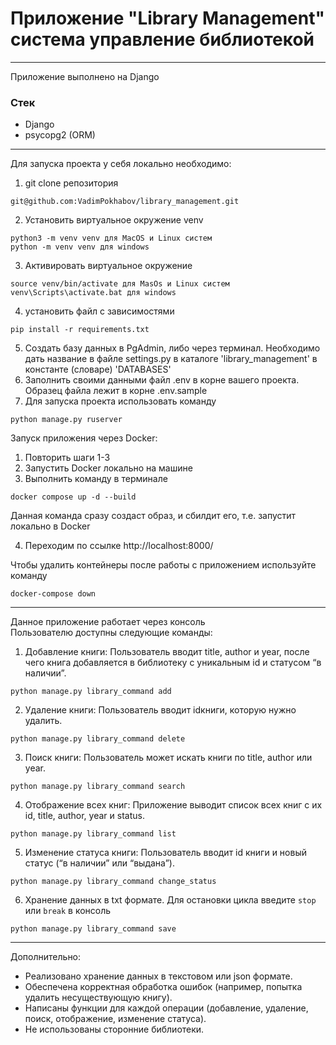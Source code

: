 # Приложение "Library Management" система управление библиотекой
---
Приложение выполнено на Django

### Стек

* Django
* psycopg2 (ORM)

___
Для запуска проекта у себя локально необходимо:

1. git clone репозитория

```
git@github.com:VadimPokhabov/library_management.git
```

2. Установить виртуальное окружение venv

```
python3 -m venv venv для MacOS и Linux систем
python -m venv venv для windows
```

3. Активировать виртуальное окружение

```
source venv/bin/activate для MasOs и Linux систем
venv\Scripts\activate.bat для windows
```

4. установить файл с зависимостями

```
pip install -r requirements.txt
```

5. Создать базу данных в PgAdmin, либо через терминал. Необходимо дать название в файле settings.py в каталоге
   'library_management' в константе (словаре) 'DATABASES'
6. Заполнить своими данными файл .env в корне вашего проекта. Образец файла лежит в корне .env.sample
7. Для запуска проекта использовать команду

```
python manage.py ruserver
```

Запуск приложения через Docker:

1. Повторить шаги 1-3
2. Запустить Docker локально на машине
3. Выполнить команду в терминале

```
docker compose up -d --build
```

Данная команда сразу создаст образ, и сбилдит его, т.е. запустит локально в Docker

4. Переходим по ссылке http://localhost:8000/

Чтобы удалить контейнеры после работы с приложением используйте команду

```
docker-compose down
```

----
Данное приложение работает через консоль  
Пользователю доступны следующие команды:

1. Добавление книги: Пользователь вводит title, author и year, после чего книга добавляется в библиотеку с уникальным id
   и статусом “в наличии”.

```commandline
python manage.py library_command add
```

2. Удаление книги: Пользователь вводит idкниги, которую нужно удалить.

```commandline
python manage.py library_command delete
```

3. Поиск книги: Пользователь может искать книги по title, author или year.

```commandline
python manage.py library_command search
```

4. Отображение всех книг: Приложение выводит список всех книг с их id, title, author, year и status.

```commandline
python manage.py library_command list
```

5. Изменение статуса книги: Пользователь вводит id книги и новый статус (“в наличии” или “выдана”).

```commandline
python manage.py library_command change_status
```

6. Хранение данных в txt формате. Для остановки цикла введите ```stop``` или ```break``` в консоль

```commandline
python manage.py library_command save
```

___
Дополнительно:

* Реализовано хранение данных в текстовом или json формате.
* Обеспечена корректная обработка ошибок (например, попытка удалить несуществующую книгу).
* Написаны функции для каждой операции (добавление, удаление, поиск, отображение, изменение статуса).
* Не использованы сторонние библиотеки.